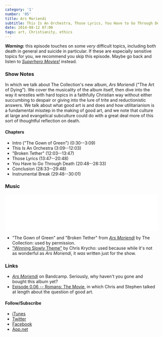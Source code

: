 ```yaml
---
category: '1'
number: '05'
title: Ars Moriendi
subtitle: This Is An Orchestra, Those Lyrics, You Have to Go Through Death
date: 2014-08-12 07:00
tags: art, Christianity, ethics
---
```


***Warning:*** this episode touches on some *very* difficult topics, including
both death in general and suicide in particular. If these are especially
sensitive topics for you, we recommend you skip this episode. Maybe go back and
listen to [_Superhero Movies!_][1.04] instead.

[1.04]: //www.winningslowly.org/1.04/

### Show Notes

In which we talk about The Collection's new album, _Ars Moriendi_ ("The Art of
Dying"). We cover the musicality of the album itself, then dive into the way it
wrestles with hard topics in a faithfully Christian way without either
succumbing to despair or giving into the lure of trite and reductionistic
answers. We talk about what good art is and does and how utilitarianism is a
fundamental misstep in the making of good art, and we note that culture at large
and evangelical subculture could do with a great deal more of this sort of
thoughtful reflection on death.

#### Chapters

  - Intro ("The Gown of Green") (0:30--3:09)
  - This Is An Orchestra (3:09--12:03)
  - "Broken Tether" (12:03--13:47)
  - Those Lyrics (13:47--20:48)
  - You Have to Go Through Death (20:48--28:33)
  - Conclusion (28:33--29:48)
  - Instrumental Break (29:48--30:01)

### Music

<iframe style="border: 0; width: 100%; height: 120px;" src="//bandcamp.com/EmbeddedPlayer/album=3658571573/size=large/bgcol=ffffff/linkcol=0687f5/tracklist=false/artwork=small/transparent=true/" seamless><a href="//thecollection.bandcamp.com/album/ars-moriendi">Ars Moriendi by the Collection</a></iframe>

  - "The Gown of Green" and "Broken Tether" from [_Ars Moriendi_] by The
    Collection: used by permission.
  - ["Winning Slowly Theme"] by Chris Krycho: used because while it's not as
    wonderful as _Ars Moriendi_, it *was* written just for the show.

[_Ars Moriendi_]: //thecollection.bandcamp.com/album/ars-moriendi "Ars Moriendi on Bandcamp"
["Winning Slowly Theme"]: //soundcloud.com/chriskrycho/winning-slowly

### Links

  - [_Ars Moriendi_] on Bandcamp. Seriously, why haven't you gone and bought this album yet?
  - [Episode 0.06 -- Romans: The Movie][0.06], in which Chris and Stephen talked
    at length about the question of good art.

[0.06]: //www.winningslowly.org/0.06/

#### Follow/Subscribe

  - [iTunes](//itunes.apple.com/us/podcast/winning-slowly/id807603957?mt=2)
  - [Twitter](//twitter.com/winningslowly)
  - [Facebook](//www.facebook.com/winningslowlypodcast)
  - [App.net](//alpha.app.net/winningslowly)
